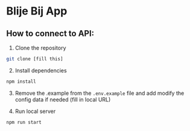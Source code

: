 # Blije Bij App

## How to connect to API:

1. Clone the repository
```bash
git clone [fill this]
```

2. Install dependencies
```bash
npm install
```

3. Remove the .example from the `.env.example` file and add modify the config data if needed (fill in local URL)

4. Run local server
```bash
npm run start
```

